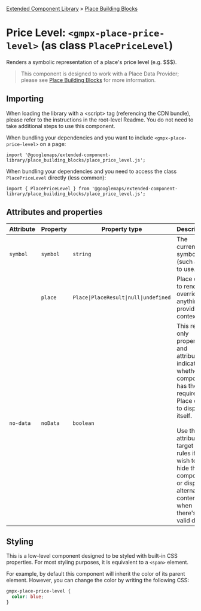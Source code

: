 [Extended Component Library](../../../README.md) » [Place Building Blocks](../README.md)

# Price Level: `<gmpx-place-price-level>` (as class `PlacePriceLevel`)

Renders a symbolic representation of a place's price level (e.g. $$$).

> This component is designed to work with a Place Data Provider; please see [Place Building Blocks](../README.md) for more information.

## Importing

When loading the library with a &lt;script&gt; tag (referencing the CDN bundle), please refer to the instructions in the root-level Readme. You do not need to take additional steps to use this component.

When bundling your dependencies and you want to include `<gmpx-place-price-level>` on a page:

```
import '@googlemaps/extended-component-library/place_building_blocks/place_price_level.js';
```

When bundling your dependencies and you need to access the class `PlacePriceLevel` directly (less common):

```
import { PlacePriceLevel } from '@googlemaps/extended-component-library/place_building_blocks/place_price_level.js';
```

## Attributes and properties

| Attribute | Property | Property type                         | Description                                                                                                                                                                                                                                                      | Default | Reflects? |
| --------- | -------- | ------------------------------------- | ---------------------------------------------------------------------------------------------------------------------------------------------------------------------------------------------------------------------------------------------------------------- | ------- | --------- |
| `symbol`  | `symbol` | `string`                              | The currency symbol (such as $) to use.                                                                                                                                                                                                                          | `'$'`   | ✅         |
|           | `place`  | `Place\|PlaceResult\|null\|undefined` | Place data to render, overriding anything provided by context.                                                                                                                                                                                                   |         | ❌         |
| `no-data` | `noData` | `boolean`                             | This read-only property and attribute indicate whether the component has the required Place data to display itself.<br/><br/>Use the attribute to target CSS rules if you wish to hide this component, or display alternate content, when there's no valid data. | `true`  | ✅         |

## Styling

This is a low-level component designed to be styled with built-in CSS properties. For most styling purposes, it is equivalent to a `<span>` element.

For example, by default this component will inherit the color of its parent element. However, you can change the color by writing the following CSS:


```css
gmpx-place-price-level {
  color: blue;
}
```



